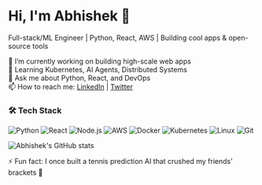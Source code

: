 # Hi, I'm Abhishek 👋
Full-stack/ML Engineer | Python, React, AWS | Building cool apps & open-source tools

🔭 I’m currently working on building high-scale web apps  
🌱 Learning Kubernetes, AI Agents, Distributed Systems  
💬 Ask me about Python, React, and DevOps  
📫 How to reach me: [LinkedIn](https://www.linkedin.com/in/abhishek-mahalunge/) | [Twitter](your-twitter)

### 🛠 Tech Stack
![Python](https://img.shields.io/badge/-Python-333333?style=flat&logo=python)
![React](https://img.shields.io/badge/-React-333333?style=flat&logo=react)
![Node.js](https://img.shields.io/badge/-Node.js-333333?style=flat&logo=node.js)
![AWS](https://img.shields.io/badge/-AWS-333333?style=flat&logo=amazon-aws)
![Docker](https://img.shields.io/badge/-Docker-333333?style=flat&logo=docker)
![Kubernetes](https://img.shields.io/badge/-Kubernetes-333333?style=flat&logo=kubernetes)
![Linux](https://img.shields.io/badge/-Linux-333333?style=flat&logo=linux)
![Git](https://img.shields.io/badge/-Git-333333?style=flat&logo=git)


![Abhishek's GitHub stats](https://github-readme-stats.vercel.app/api?username=ABHISHEKMAHALUNGE&show_icons=true&theme=radical)

⚡ Fun fact: I once built a tennis prediction AI that crushed my friends' brackets 🏓

